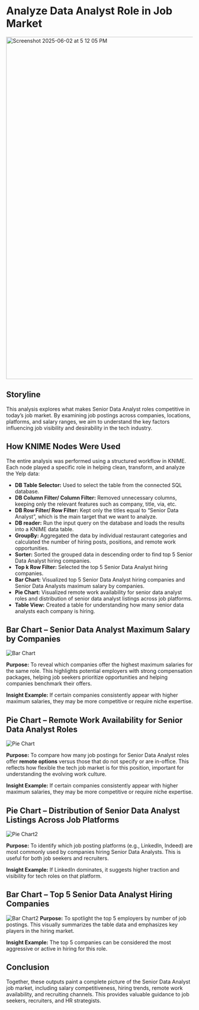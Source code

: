 # Analyze Data Analyst Role in Job Market
<img width="923" alt="Screenshot 2025-06-02 at 5 12 05 PM" src="https://github.com/user-attachments/assets/e7834012-6ef7-44c6-b1dd-cb294ebca20a" />

## Storyline
This analysis explores what makes Senior Data Analyst roles competitive in today’s job market. By examining job postings across companies, locations, platforms, and salary ranges, we aim to understand the key factors influencing job visibility and desirability in the tech industry.

## How KNIME Nodes Were Used
The entire analysis was performed using a structured workflow in KNIME. Each node played a specific role in helping clean, transform, and analyze the Yelp data:
- **DB Table Selector:** Used to select the table from the connected SQL database.
- **DB Column Filter/ Column Filter:** Removed unnecessary columns, keeping only the relevant features such as company, title, via, etc.
- **DB Row Filter/ Row Filter:** Kept only the titles equal to “Senior Data Analyst”, which is the main target that we want to analyze.
- **DB reader:** Run the input query on the database and loads the results into a KNIME data table.
- **GroupBy:** Aggregated the data by individual restaurant categories and calculated the number of hiring posts, positions, and remote work opportunities.
- **Sorter:** Sorted the grouped data in descending order to find top 5 Senior Data Analyst hiring companies.
- **Top k Row Filter:** Selected the top 5 Senior Data Analyst hiring companies.
- **Bar Chart:** Visualized top 5 Senior Data Analyst hiring companies and Senior Data Analysts maximum salary by companies.
- **Pie Chart:** Visualized remote work availability for senior data analyst roles and distribution of senior data analyst listings across job platforms.
- **Table View:** Created a table for understanding how many senior data analysts each company is hiring.

## Bar Chart – Senior Data Analyst Maximum Salary by Companies
![Bar Chart](https://github.com/user-attachments/assets/05092e91-84b4-4746-aff9-0f63a22c8121)

**Purpose:**
To reveal which companies offer the highest maximum salaries for the same role.
This highlights potential employers with strong compensation packages, helping job seekers prioritize opportunities and helping companies benchmark their offers.

**Insight Example:**
If certain companies consistently appear with higher maximum salaries, they may be more competitive or require niche expertise.

## Pie Chart – Remote Work Availability for Senior Data Analyst Roles
![Pie Chart](https://github.com/user-attachments/assets/3690535f-ca6f-4a25-a13e-e4e24b7fd0cc)

**Purpose:**
To compare how many job postings for Senior Data Analyst roles offer **remote options** versus those that do not specify or are in-office. This reflects how flexible the tech job market is for this position, important for understanding the evolving work culture.

**Insight Example:**
If certain companies consistently appear with higher maximum salaries, they may be more competitive or require niche expertise.

## Pie Chart – Distribution of Senior Data Analyst Listings Across Job Platforms
![Pie Chart2](https://github.com/user-attachments/assets/5a51048c-bc6c-4752-b667-dabcd00c05be)

**Purpose:**
To identify which job posting platforms (e.g., LinkedIn, Indeed) are most commonly used by companies hiring Senior Data Analysts. This is useful for both job seekers and recruiters.

**Insight Example:**
If LinkedIn dominates, it suggests higher traction and visibility for tech roles on that platform.

## Bar Chart – Top 5 Senior Data Analyst Hiring Companies
![Bar Chart2](https://github.com/user-attachments/assets/cbeb22ee-775f-40da-9ea0-efe36db1ff47)
**Purpose:**
To spotlight the top 5 employers by number of job postings. This visually summarizes the table data and emphasizes key players in the hiring market.

**Insight Example:**
The top 5 companies can be considered the most aggressive or active in hiring for this role.

## Conclusion
Together, these outputs paint a complete picture of the Senior Data Analyst job market, including salary competitiveness, hiring trends, remote work availability, and recruiting channels. This provides valuable guidance to job seekers, recruiters, and HR strategists.



